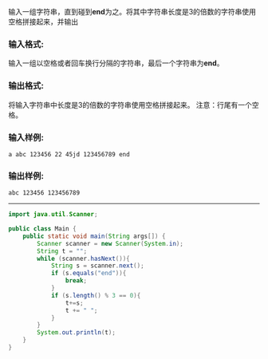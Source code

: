 输入一组字符串，直到碰到**end**为之。将其中字符串长度是3的倍数的字符串使用空格拼接起来，并输出

### 输入格式:

输入一组以空格或者回车换行分隔的字符串，最后一个字符串为**end**。

### 输出格式:

将输入字符串中长度是3的倍数的字符串使用空格拼接起来。
注意：行尾有一个空格。

### 输入样例:

```in
a abc 123456 22 45jd 123456789 end
```

### 输出样例:

```out
abc 123456 123456789 
```

***

```java
import java.util.Scanner;

public class Main {
    public static void main(String args[]) {
        Scanner scanner = new Scanner(System.in);
        String t = "";
        while (scanner.hasNext()){
            String s = scanner.next();
            if (s.equals("end")){
                break;
            }
            if (s.length() % 3 == 0){
                t+=s;
                t += " ";
            }
        }
        System.out.println(t);
    }
}
```


